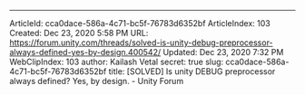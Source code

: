 ---
ArticleId: cca0dace-586a-4c71-bc5f-76783d6352bf
ArticleIndex: 103
Created: Dec 23, 2020 5:58 PM
URL: https://forum.unity.com/threads/solved-is-unity-debug-preprocessor-always-defined-yes-by-design.400542/
Updated: Dec 23, 2020 7:32 PM
WebClipIndex: 103
author: Kailash Vetal
secret: true
slug: cca0dace-586a-4c71-bc5f-76783d6352bf
title: [SOLVED] Is unity DEBUG preprocessor always defined? Yes, by design. - Unity Forum
